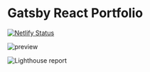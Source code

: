 # Gatsby React Portfolio


[![Netlify Status](https://api.netlify.com/api/v1/badges/282b3b7b-55af-4099-97d5-f26e5a691dd1/deploy-status)](https://app.netlify.com/sites/bg-portfolio/deploys)


![preview](https://github.com/bgoonz/gatsby-react-portfolio/blob/master/static/portfolio.png?raw=true)

![Lighthouse report](https://i.imgur.com/4vjR7Xh.png)
